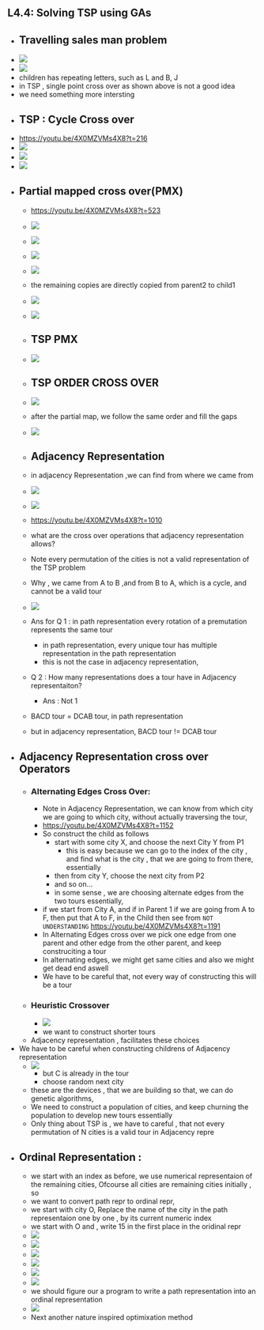 ## L4.4: Solving TSP using GAs

- ## Travelling sales man problem
- ![](2023-10-23-16-49-26.png)
- ![](2023-10-23-16-49-56.png)
- children has repeating letters, such as L and B, J
- in TSP , single point cross over as shown above is not a good idea
- we need something more intersting
- ## TSP : Cycle Cross over
- https://youtu.be/4X0MZVMs4X8?t=216
- ![](2023-10-23-17-17-12.png)
- ![](2023-10-23-17-19-22.png)
- ![](2023-10-23-17-20-26.png)
- ## Partial mapped cross over(PMX)
  - https://youtu.be/4X0MZVMs4X8?t=523
  - ![](2023-10-23-17-22-44.png)
  - ![](2023-10-23-17-23-33.png) 
  - ![](2023-10-23-17-28-42.png)
  - ![](2023-10-23-17-29-08.png)
  - the remaining copies are directly copied from parent2 to child1
  - ![](2023-10-23-17-29-58.png)
  - ![](2023-10-23-17-30-24.png)
  - ## TSP PMX
  - ![](2023-10-23-17-30-52.png)
  - ## TSP ORDER CROSS OVER
  - ![](2023-10-23-17-31-37.png)
  - after the partial map, we follow the same order and fill the gaps
  - ![](2023-10-23-17-32-18.png)
  - ## Adjacency Representation
  - in adjacency Representation ,we can find from where we came from

  - ![](2023-10-23-17-34-22.png)
  - ![](2023-10-23-17-34-53.png)
  - https://youtu.be/4X0MZVMs4X8?t=1010 
  - what are the cross over operations that adjacency representation allows?
  - Note every permutation of the cities is not a valid representation of the TSP problem
  - Why , we came from A to B ,and from B to A, which is a cycle, and cannot be a valid tour
  - ![](2023-10-24-11-20-58.png)
  - Ans for Q 1 : in path representation every rotation of a premutation represents the same tour   
    - in path representation, every unique tour has multiple representation in the path representation
    - this is not the case in adjacency representation,
  - Q 2 : How many representations does a tour have in Adjacency representaiton?
    - Ans : Not 1
  - BACD tour = DCAB tour, in path representation
  - but in adjacency representation, BACD tour != DCAB tour
- ## Adjacency Representation cross over Operators
  - ### Alternating Edges Cross Over:
    - Note in Adjacency Representation, we can know from which city we are going to which city, without actually traversing the tour, 
    - https://youtu.be/4X0MZVMs4X8?t=1152
    - So construct the child as follows
      - start with some city X, and choose the next City Y from P1
        - this is easy because we can go to the index of the city , and find what is the city , that we are going to from there, essentially
      - then from city Y, choose the next city from P2
      - and so on...
      - in some sense , we are choosing alternate edges from the two tours essentially,
    - if we start from City A, and if in Parent 1 if we are going from A to F, then put that A to F, in the Child then see from  `NOT UNDERSTANDING` https://youtu.be/4X0MZVMs4X8?t=1191
    - In Alternating Edges cross over we pick one edge from one parent and other edge from the other parent, and keep construciting a tour
    - In alternating edges, we might get same cities and also we might get dead end aswell
    - We have to be careful that, not every way of constructing this will be a tour
  - ### Heuristic Crossover
    - ![](2023-10-24-16-44-25.png)
    - we want to construct shorter tours
  - Adjacency representation , facilitates these choices
- We have to be careful when constructing childrens of Adjacency representation
  - ![](2023-10-24-16-47-49.png)
    - but C is already in the tour
    - choose random next city
  - these are the devices , that we are building so that, we can do genetic algorithms,
  - We need to construct a population of cities, and keep churning the population to develop new tours essentially
  - Only thing about TSP is , we have to careful , that not every permutation of N cities is a valid tour in Adjacency repre
- ## Ordinal Representation : 
  - we start with an index as before,  we use numerical representaion of the remaining cities, Ofcourse all cities are remaining cities initially , so 
  - we want to convert path repr to ordinal repr,
  - we start with city O, Replace the name of the city in the path representaion one by one , by its current numeric index
  - we start with O and , write 15 in the first place in the oridinal repr
  - ![](2023-10-24-16-54-34.png)
  - ![](2023-10-24-16-55-04.png)
  - ![](2023-10-24-16-56-06.png)
  - ![](2023-10-24-16-56-43.png)
  - ![](2023-10-24-16-57-01.png)
  - ![](2023-10-24-16-57-45.png)
  - we should figure our a program to write a path representation into an ordinal representation
  - ![](2023-10-24-16-58-23.png)
  - Next another nature inspired optimixation method